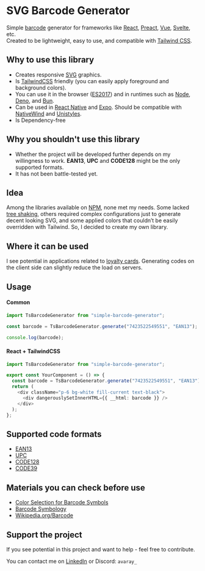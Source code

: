 # SVG Barcode Generator

Simple [barcode](https://en.wikipedia.org/wiki/Barcode) generator for frameworks like [React](https://react.dev/),
[Preact](https://preactjs.com/), [Vue](https://vuejs.org/), [Svelte](https://svelte.dev/), etc.\
Created to be lightweight, easy to use, and compatible with [Tailwind CSS](Tailwind).

## Why to use this library

- Creates responsive [SVG](https://en.wikipedia.org/wiki/SVG) graphics.
- Is [TailwindCSS](https://tailwindcss.com/) friendly (you can easily apply foreground and background colors).
- You can use it in the browser ([ES2017](https://caniuse.com/?search=es2017)) and in runtimes such as
  [Node](https://nodejs.org/), [Deno](https://deno.com/), and [Bun](https://bun.sh/).
- Can be used in [React Native](https://reactnative.dev/) and [Expo](https://expo.dev/). Should be compatible with
  [NativeWind](https://www.nativewind.dev/) and [Unistyles](https://www.unistyl.es/).
- Is Dependency-free

## Why you shouldn't use this library

- Whether the project will be developed further depends on my willingness to work. **EAN13**, **UPC** and **CODE128**
  might be the only supported formats.
- It has not been battle-tested yet.

## Idea

Among the libraries available on [NPM](https://www.npmjs.com/), none met my needs. Some lacked
[tree shaking](https://developer.mozilla.org/en-US/docs/Glossary/Tree_shaking), others required complex configurations
just to generate decent looking SVG, and some applied colors that couldn’t be easily overridden with Tailwind. So, I
decided to create my own library.

## Where it can be used

I see potential in applications related to [loyalty cards](https://en.wikipedia.org/wiki/Loyalty_program). Generating
codes on the client side can slightly reduce the load on servers.

## Usage

#### Common

```ts
import TsBarcodeGenerator from "simple-barcode-generator";

const barcode = TsBarcodeGenerator.generate("7423522549551", "EAN13");

console.log(barcode);
```

#### React + TailwindCSS

```ts
import TsBarcodeGenerator from "simple-barcode-generator";

export const YourComponent = () => {
  const barcode = TsBarcodeGenerator.generate("7423522549551", "EAN13");
  return (
    <div className="p-6 bg-white fill-current text-black">
      <div dangerouslySetInnerHTML={{ __html: barcode }} />
    </div>
  );
};
```

## Supported code formats

- [EAN13](https://en.wikipedia.org/wiki/International_Article_Number)
- [UPC](https://en.wikipedia.org/wiki/Universal_Product_Code)
- [CODE128](https://en.wikipedia.org/wiki/Code_128)
- [CODE39](https://en.wikipedia.org/wiki/Code_39)

## Materials you can check before use

- [Color Selection for Barcode Symbols](https://www.barcode.graphics/upc-color-guide)
- [Barcode Symbology](https://www.scandit.com/products/barcode-scanning/symbologies)
- [Wikipedia.org/Barcode](https://en.wikipedia.org/wiki/Barcode)

## Support the project

If you see potential in this project and want to help - feel free to contribute.

You can contact me on [LinkedIn](https://www.linkedin.com/in/wasowsky/) or Discord: `avaray_`
